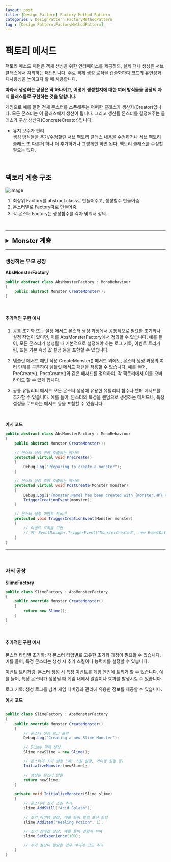 ```yaml
---
layout: post
title: [Design Pattern] Factory Method Pattern
categories : DesignPattern FactoryMethodPattern
tag : [Design Pattern,FactoryMethodPattern]
---
```

   

# 팩토리 메서드

팩토리 메소드 패턴은 객체 생성을 위한 인터페이스를 제공하되, 실제 객체 생성은 서브클래스에서 처리하는 패턴입니다. 주로 객체 생성 로직을 캡슐화하여 코드의 유연성과 재사용성을 높이고자 할 때 사용합니다. 

**따라서 생성하는 공장은 딱 하나이고, 어떻게 생성할지에 대한 여러 방식들을 공장의 자식 클래스들로 구현하는 것을 말합니다.**
   
게임으로 예를 들면 전체 몬스터를 스폰해주는 어떠한 클래스가 생산자(Creator)입니다. 모든 몬스터는 이 클래스에서 생산이 됩니다. 그리고 생산돌 몬스터를 결정해주는 클래스가 구상 생산자(ConcreteCreator)입니다.   



- 유지 보수가 편리   
생성 방식들을 추가/수정할땐 서브 팩토리 클래스 내용을 수정하거나 서브 팩토리 클래스 또 다른거 하나 더 추가하거나 그렇게만 하면 된다.
팩토리 클래스를 수정할 필요는 없다.   

<br/>


## 팩토리 계층 구조

![image](https://github.com/user-attachments/assets/0a9d554b-3596-4e12-844c-91d8bedd2eb1)   


1. 최상위 Factory를 abstract class로 만들어주고, 생성함수 만들어줌.   
2. 몬스터별로 Factory따로 만들어줌.
3. 각 몬스터 Factory는 생성함수를 각자 맞춰서 정의.   


<br/>

- - - 

<details>
<summary style="font-size: 20px; font-weight: bold;">Monster 계층</summary>

<div markdown="1">

**Monster**
```c#
public enum MonsterType
{
    Slime,
    Gobline,
    Orc
}

public abstract class Monster
{
    protected MonsterType type;
    protected string name;
    protected int hp;
    protected int exp;

    public abstract void Attack();
    public abstract void Move();
}
```

**Slime**
```c#
class Slime : Monster
{
    public Slime()
    {
        type = MonsterType.Slime;
        name = "Slime";
        hp = 120;
        exp = 15;

        Debug.Log(this.name + " : 생성!!");
    }

    public override void Attack()
    {
        Debug.Log(this.name + " : 공격!!");
    }
    public override void Move()
    {
        Debug.Log(this.name + " : 공격!!");
    }
}


```

</div>
</details>

- - -

### 생성하는 부모 공장

**AbsMonsterFactory** 

```c#
public abstract class AbsMonsterFactory : MonoBehaviour
{
    public abstract Monster CreateMonster();
}
```   
<br/>

 #### 추가적인 구현 예시

1. 공통 초기화 또는 설정 메서드
몬스터 생성 과정에서 공통적으로 필요한 초기화나 설정 작업이 있다면, 이를 AbsMonsterFactory에서 정의할 수 있습니다. 예를 들어, 모든 몬스터가 생성될 때 기본적으로 설정해야 하는 로그 기록, 이벤트 트리거링, 또는 기본 속성 값 설정 등을 포함할 수 있습니다.

2. 템플릿 메서드 패턴 적용
CreateMonster() 메서드 외에도, 몬스터 생성 과정의 여러 단계를 구분하여 템플릿 메서드 패턴을 적용할 수 있습니다. 예를 들어, PreCreate(), PostCreate()와 같은 메서드를 정의하여, 각 팩토리에서 이를 오버라이드 할 수 있게 합니다.

3. 공통 유틸리티 메서드
모든 몬스터 생성에 유용한 유틸리티 함수나 헬퍼 메서드를 추가할 수 있습니다. 예를 들어, 몬스터의 특성을 랜덤으로 생성하는 메서드나, 특정 설정을 로드하는 메서드 등을 포함할 수 있습니다.

<br/>

**예시 코드**
```c#
public abstract class AbsMonsterFactory : MonoBehaviour
{
    public abstract Monster CreateMonster();

    // 몬스터 생성 전에 호출되는 메서드
    protected virtual void PreCreate()
    {
        Debug.Log("Preparing to create a monster");
    }

    // 몬스터 생성 후에 호출되는 메서드
    protected virtual void PostCreate(Monster monster)
    {
        Debug.Log($"{monster.Name} has been created with {monster.HP} HP and {monster.EXP} EXP");
        TriggerCreationEvent(monster);
    }

    // 몬스터 생성 이벤트 트리거
    protected void TriggerCreationEvent(Monster monster)
    {
        // 이벤트 로직을 구현
        // 예: EventManager.TriggerEvent("MonsterCreated", new EventData(monster));
    }
}

```

- - -

<br/>

### 자식 공장


**SlimeFactory**

```c#
public class SlimeFactory : AbsMonsterFactory
{
    public override Monster CreateMonster()
    {
        return new Slime();
    }
}
```

<br/>

#### 추가적인 구현 예시

몬스터 타입별 초기화: 각 몬스터 타입별로 고유한 초기화 과정이 필요할 수 있습니다. 예를 들어, 특정 몬스터는 생성 시 추가 스킬이나 능력치를 설정할 수 있습니다.

이벤트 트리거링: 몬스터 생성 시 특정 이벤트를 게임 엔진에 트리거 할 수 있습니다. 예를 들어, 특정 몬스터가 생성될 때 게임 내에서 알림이나 효과를 발생시킬 수 있습니다.

로그 기록: 생성 로그를 남겨 게임 디버깅과 관리에 유용한 정보를 제공할 수 있습니다.

**예시 코드**

```c#

public class SlimeFactory : AbsMonsterFactory
{
    public override Monster CreateMonster()
    {
        // 몬스터 생성 로그 출력
        Debug.Log("Creating a new Slime Monster");

        // Slime 객체 생성
        Slime newSlime = new Slime();

        // 몬스터의 초기 설정 (예: 스킬 설정, 아이템 설정 등)
        InitializeMonster(newSlime);

        // 생성된 몬스터 반환
        return newSlime;
    }

    private void InitializeMonster(Slime slime)
    {
        // 몬스터에 초기 스킬 추가
        slime.AddSkill("Acid Splash");

        // 초기 아이템 설정, 예를 들어 힐링 포션 할당
        slime.AddItem("Healing Potion", 1);

        // 초기 상태값 설정, 예를 들어 경험치 부여
        slime.SetExperience(100);

        // 추가 설정이 필요한 경우 여기에 코드 추가
    }
}

```